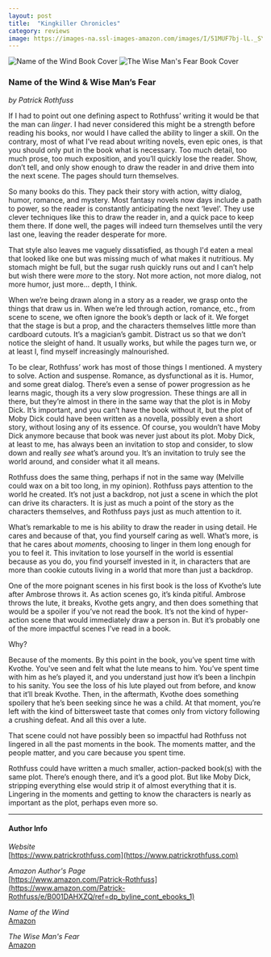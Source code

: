 ```yaml
---
layout: post
title:  "Kingkiller Chronicles"
category: reviews
image: https://images-na.ssl-images-amazon.com/images/I/51MUF7bj-lL._SY346_.jpg
---
```


<img class="sm-img" alt="Name of the Wind Book Cover" src="https://images-na.ssl-images-amazon.com/images/I/51MUF7bj-lL._SY346_.jpg" /> 
<img class="sm-img" alt="The Wise Man's Fear Book Cover" src="https://images-na.ssl-images-amazon.com/images/I/51qKDJ8lPeL._SY346_.jpg" /> 

### Name of the Wind & Wise Man’s Fear
_by Patrick Rothfuss_

<!--start-->

If I had to point out one defining aspect to Rothfuss’ writing it would be that the man can _linger_.  I had never considered this might be a strength before reading his books, nor would I have called the ability to linger a skill.  On the contrary, most of what I’ve read about writing novels, even epic ones, is that you should only put in the book what is necessary.  Too much detail, too much prose, too much exposition, and you’ll quickly lose the reader.  Show, don’t tell, and only show enough to draw the reader in and drive them into the next scene.  The pages should turn themselves.

So many books do this. They pack their story with action, witty dialog, humor, romance, and mystery.  Most fantasy novels now days include a path to power, so the reader is constantly anticipating the next ‘level’.  They use clever techniques like this to draw the reader in, and a quick pace to keep them there. If done well, the pages will indeed turn themselves until the very last one, leaving the reader desperate for more. 

That style also leaves me vaguely dissatisfied, as though I'd eaten a meal that looked like one but was missing much of what makes it nutritious. My stomach might be full, but the sugar rush quickly runs out and I can’t help but wish there were _more_ to the story.  Not more action, not more dialog, not more humor, just more… depth, I think.

<!--more-->

When we’re being drawn along in a story as a reader, we grasp onto the things that draw us in.  When we’re led through action, romance, etc., from scene to scene, we often ignore the book’s depth or lack of it.  We forget that the stage is but a prop, and the characters themselves little more than cardboard cutouts.  It’s a magician’s gambit.  Distract us so that we don’t notice the sleight of hand.  It usually works, but while the pages turn we, or at least I, find myself increasingly malnourished.

To be clear, Rothfuss’ work has most of those things I mentioned.  A mystery to solve.  Action and suspense.  Romance, as dysfunctional as it is.  Humor, and some great dialog.  There’s even a sense of power progression as he learns magic, though its a very slow progression.  These things are all in there, but they’re almost in there in the same way that the plot is in Moby Dick.  It’s important, and you can’t have the book without it, but the plot of Moby Dick could have been written as a novella, possibly even a short story, without losing any of its essence.  Of course, you wouldn’t have Moby Dick anymore because that book was never just about its plot.  Moby Dick, at least to me, has always been an invitation to stop and consider, to slow down and really _see_ what’s around you.  It’s an invitation to truly see the world around, and consider what it all means.

Rothfuss does the same thing, perhaps if not in the same way (Melville could wax on a bit too long, in my opinion).  Rothfuss pays attention to the world he created.  It’s not just a backdrop, not just a scene in which the plot can drive its characters.  It is just as much a point of the story as the characters themselves, and Rothfuss pays just as much attention to it.  

What’s remarkable to me is his ability to draw the reader in using detail.  He cares and because of that, you find yourself caring as well.  What’s more, is that he cares about _moments_, choosing to linger in them long enough for you to feel it.  This invitation to lose yourself in the world is essential because as you do, you find yourself invested in it, in characters that are more than cookie cutouts living in a world that more than just a backdrop.

One of the more poignant scenes in his first book is the loss of Kvothe’s lute after Ambrose throws it.  As action scenes go, it’s kinda pitiful.  Ambrose throws the lute, it breaks, Kvothe gets angry, and then does something that would be a spoiler if you’ve not read the book.  It’s not the kind of hyper-action scene that would immediately draw a person in.  But it’s probably one of the more impactful scenes I’ve read in a book.  

Why?

Because of the moments.  By this point in the book, you’ve spent time with Kvothe.  You've seen and felt what the lute means to him.  You’ve spent time with him as he’s played it, and you understand just how it’s been a linchpin to his sanity.  You see the loss of his lute played out from before, and know that it’ll break Kvothe.  Then, in the aftermath, Kvothe does something spoilery that he’s been seeking since he was a child.  At that moment, you’re left with the kind of bittersweet taste that comes only from victory following a crushing defeat.  And all this over a lute.

That scene could not have possibly been so impactful had Rothfuss not lingered in all the past moments in the book.  The moments matter, and the people matter, and you care because you spent time.  

Rothfuss could have written a much smaller, action-packed book(s) with the same plot.  There’s enough there, and it’s a good plot.  But like Moby Dick, stripping everything else would strip it of almost everything that it is.  Lingering in the moments and getting to know the characters is nearly as important as the plot, perhaps even more so.

----


#### Author Info

*Website*  
[https://www.patrickrothfuss.com](https://www.patrickrothfuss.com)

*Amazon Author's Page*  
[https://www.amazon.com/Patrick-Rothfuss](https://www.amazon.com/Patrick-Rothfuss/e/B001DAHXZQ/ref=dp_byline_cont_ebooks_1)

*Name of the Wind*  
[Amazon](https://www.amazon.com/gp/product/B0010SKUYM/ref=dbs_a_def_rwt_bibl_vppi_i0)

*The Wise Man's Fear*  
[Amazon](https://www.amazon.com/gp/product/B00475AYJQ/ref=dbs_a_def_rwt_bibl_vppi_i1)